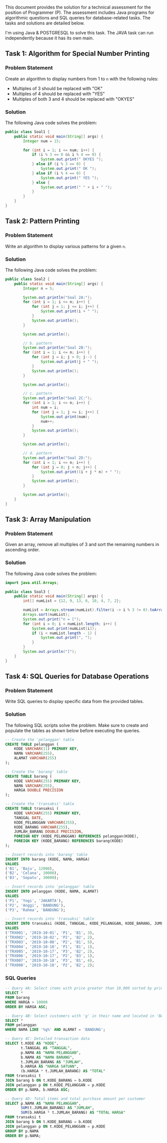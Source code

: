 This document provides the solution for a technical assessment for the position of Programmer (P). 
The assessment includes Java programs for algorithmic questions and SQL queries for database-related tasks. 
The tasks and solutions are detailed below.

I'm using Java & POSTGRESQL to solve this task. The JAVA task can run independently because it has its own main.

## Task 1: Algorithm for Special Number Printing

### Problem Statement
Create an algorithm to display numbers from 1 to `n` with the following rules:
- Multiples of 3 should be replaced with "OK"
- Multiples of 4 should be replaced with "YES"
- Multiples of both 3 and 4 should be replaced with "OKYES"

### Solution
The following Java code solves the problem:

```java
public class Soal1 {
    public static void main(String[] args) {
        Integer num = 15;

        for (int i = 1; i <= num; i++) {
            if (i % 3 == 0 && i % 4 == 0) {
                System.out.print(" OKYES ");
            } else if (i % 3 == 0) {
                System.out.print(" OK ");
            } else if (i % 4 == 0) {
                System.out.print(" YES ");
            } else {
                System.out.print(" " + i + " ");
            }
        }
    }
}
```

## Task 2: Pattern Printing

### Problem Statement
Write an algorithm to display various patterns for a given `n`.

### Solution
The following Java code solves the problem:

```java
public class Soal2 {
    public static void main(String[] args) {
        Integer n = 5;

        System.out.println("Soal 2A:");
        for (int i = 1; i <= n; i++) {
            for (int j = 1; j <= i; j++) {
                System.out.print(i + " ");
            }
            System.out.println();
        }

        System.out.println();

        // b. pattern
        System.out.println("Soal 2B:");
        for (int i = 1; i <= n; i++) {
            for (int j = i; j > 0; j--) {
                System.out.print(j + " ");
            }
            System.out.println();
        }

        System.out.println();

        // c. pattern
        System.out.println("Soal 2C:");
        for (int i = 1; i <= n; i++) {
            int num = i;
            for (int j = 1; j <= i; j++) {
                System.out.print(num);
                num++;
            }
            System.out.println();
        }

        System.out.println();

        // d. pattern
        System.out.println("Soal 2D:");
        for (int i = 1; i <= n; i++) {
            for (int j = 0; j < n; j++) {
                System.out.print((i + j * n) + " ");
            }
            System.out.println();
        }

        System.out.println();
    }
}
```

## Task 3: Array Manipulation

### Problem Statement
Given an array, remove all multiples of 3 and sort the remaining numbers in ascending order.

### Solution
The following Java code solves the problem:

```java
import java.util.Arrays;

public class Soal3 {
    public static void main(String[] args) {
        int[] numList = {12, 9, 13, 6, 10, 4, 7, 2};

        numList = Arrays.stream(numList).filter(i -> i % 3 != 0).toArray();
        Arrays.sort(numList);
        System.out.print("n = [");
        for (int i = 0; i < numList.length; i++) {
            System.out.print(numList[i]);
            if (i < numList.length - 1) {
                System.out.print(", ");
            }
        }
        System.out.println("]");
    }
}
```

## Task 4: SQL Queries for Database Operations

### Problem Statement
Write SQL queries to display specific data from the provided tables.

### Solution
The following SQL scripts solve the problem. 
Make sure to create and populate the tables as shown below before executing the queries.

```sql
-- Create the 'pelanggan' table
CREATE TABLE pelanggan (
    KODE VARCHAR(11) PRIMARY KEY,
    NAMA VARCHAR(255),
    ALAMAT VARCHAR(255)
);

-- Create the 'barang' table
CREATE TABLE barang (
    KODE VARCHAR(255) PRIMARY KEY,
    NAMA VARCHAR(255),
    HARGA DOUBLE PRECISION
);

-- Create the 'transaksi' table
CREATE TABLE transaksi (
    KODE VARCHAR(255) PRIMARY KEY,
    TANGGAL DATE,
    KODE_PELANGGAN VARCHAR(255),
    KODE_BARANG VARCHAR(255),
    JUMLAH_BARANG DOUBLE PRECISION,
    FOREIGN KEY (KODE_PELANGGAN) REFERENCES pelanggan(KODE),
    FOREIGN KEY (KODE_BARANG) REFERENCES barang(KODE)
);

-- Insert records into 'barang' table
INSERT INTO barang (KODE, NAMA, HARGA)
VALUES
('B1', 'Baju', 12000),
('B2', 'Celana', 10000),
('B3', 'Sepatu', 30000);

-- Insert records into 'pelanggan' table
INSERT INTO pelanggan (KODE, NAMA, ALAMAT)
VALUES
('P1', 'Yogi', 'JAKARTA'),
('P2', 'Anggi', 'BANDUNG'),
('P3', 'Rahma', 'BANDUNG');

-- Insert records into 'transaksi' table
INSERT INTO transaksi (KODE, TANGGAL, KODE_PELANGGAN, KODE_BARANG, JUMLAH_BARANG)
VALUES
('TRX001', '2019-10-01', 'P1', 'B1', 3),
('TRX002', '2019-10-02', 'P2', 'B2', 2),
('TRX003', '2019-10-08', 'P2', 'B1', 5),
('TRX004', '2019-10-10', 'P1', 'B1', 1),
('TRX005', '2019-10-17', 'P3', 'B2', 2),
('TRX006', '2019-10-17', 'P2', 'B3', 1),
('TRX007', '2019-10-18', 'P3', 'B1', 4),
('TRX008', '2019-10-18', 'P2', 'B2', 2);
```

### SQL Queries
```sql
-- Query 4A: Select items with price greater than 10,000 sorted by price ascending
SELECT *
FROM barang
WHERE HARGA > 10000
ORDER BY HARGA ASC;

-- Query 4B: Select customers with 'g' in their name and located in 'BANDUNG'
SELECT *
FROM pelanggan
WHERE NAMA LIKE '%g%' AND ALAMAT = 'BANDUNG';

-- Query 4C: Detailed transaction data
SELECT t.KODE AS "KODE",
       t.TANGGAL AS "TANGGAL",
       p.NAMA AS "NAMA PELANGGAN",
       b.NAMA AS "NAMA BARANG",
       t.JUMLAH_BARANG AS "JUMLAH",
       b.HARGA AS "HARGA SATUAN",
       (b.HARGA * t.JUMLAH_BARANG) AS "TOTAL"
FROM transaksi t
JOIN barang b ON t.KODE_BARANG = b.KODE
JOIN pelanggan p ON t.KODE_PELANGGAN = p.KODE
ORDER BY p.NAMA, b.HARGA ASC;

-- Query 4D: Total items and total purchase amount per customer
SELECT p.NAMA AS "NAMA PELANGGAN",
       SUM(t.JUMLAH_BARANG) AS "JUMLAH",
       SUM(b.HARGA * t.JUMLAH_BARANG) AS "TOTAL HARGA"
FROM transaksi t
JOIN barang b ON t.KODE_BARANG = b.KODE
JOIN pelanggan p ON t.KODE_PELANGGAN = p.KODE
GROUP BY p.NAMA
ORDER BY p.NAMA;
```
